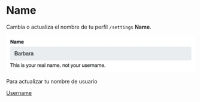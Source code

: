 # Name

Cambia o actualiza el nombre de tu perfil  `/settings` **Name**.

![Name](../../src/manual/settings/profile/name.png)

Para actualizar tu nombre de usuario

[Username](../account/username.md)